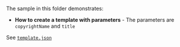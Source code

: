 The sample in this folder demonstrates:

 - **How to create a template with parameters** - The parameters are `copyrightName` and `title`

See [`template.json`](./MyProject.Con/.template.config/template.json)

